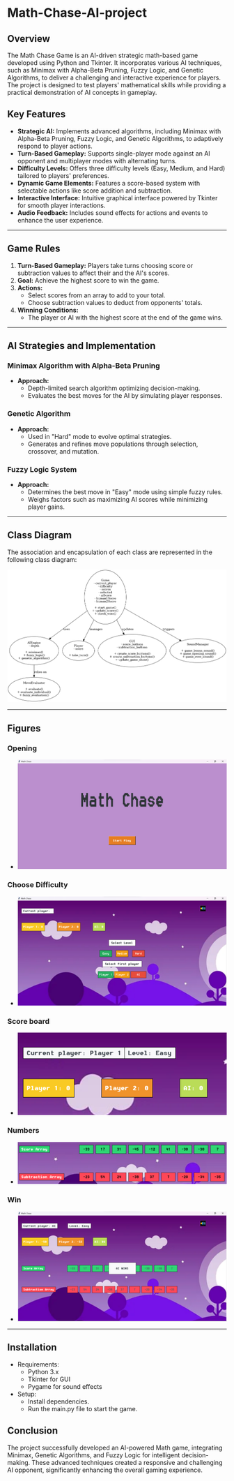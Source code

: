 # Math-Chase-AI-project

## Overview
The Math Chase Game is an AI-driven strategic math-based game developed using Python and Tkinter. It incorporates various AI techniques, such as Minimax with Alpha-Beta Pruning, Fuzzy Logic, and Genetic Algorithms, to deliver a challenging and interactive experience for players. The project is designed to test players' mathematical skills while providing a practical demonstration of AI concepts in gameplay.

## Key Features
- **Strategic AI:** Implements advanced algorithms, including Minimax with Alpha-Beta Pruning, Fuzzy Logic, and Genetic Algorithms, to adaptively respond to player actions.
- **Turn-Based Gameplay:** Supports single-player mode against an AI opponent and multiplayer modes with alternating turns.
- **Difficulty Levels:** Offers three difficulty levels (Easy, Medium, and Hard) tailored to players' preferences.
- **Dynamic Game Elements:** Features a score-based system with selectable actions like score addition and subtraction.
- **Interactive Interface:** Intuitive graphical interface powered by Tkinter for smooth player interactions.
- **Audio Feedback:** Includes sound effects for actions and events to enhance the user experience.

---

## Game Rules

1. **Turn-Based Gameplay:** Players take turns choosing score or subtraction values to affect their and the AI's scores.
2. **Goal:** Achieve the highest score to win the game.
3. **Actions:**
   - Select scores from an array to add to your total.
   - Choose subtraction values to deduct from opponents' totals.
4. **Winning Conditions:**
   - The player or AI with the highest score at the end of the game wins.

---

## AI Strategies and Implementation

### **Minimax Algorithm with Alpha-Beta Pruning**
- **Approach:**
  - Depth-limited search algorithm optimizing decision-making.
  - Evaluates the best moves for the AI by simulating player responses.

### **Genetic Algorithm**
- **Approach:**
  - Used in "Hard" mode to evolve optimal strategies.
  - Generates and refines move populations through selection, crossover, and mutation.

### **Fuzzy Logic System**
- **Approach:**
  - Determines the best move in "Easy" mode using simple fuzzy rules.
  - Weighs factors such as maximizing AI scores while minimizing player gains.
---

## Class Diagram

The association and encapsulation of each class are represented in the following class diagram:

![Class Diagram](https://github.com/Rafia06/image/blob/main/math_chase_class_diagram.png)

---

## Figures
### Opening
- ![Class Diagram](https://github.com/Rafia06/image/blob/main/Screenshot%202024-09-03%20124029.png)
### Choose Difficulty
- ![Class Diagram](https://github.com/Rafia06/image/blob/main/Screenshot%202024-09-03%20124303.png)
### Score board
- ![Class Diagram](https://github.com/Rafia06/image/blob/main/Screenshot%202024-09-03%20124518.png)
### Numbers
- ![Class Diagram](https://github.com/Rafia06/image/blob/main/Screenshot%202024-09-03%20124754.png)
### Win 
- ![Class Diagram](https://github.com/Rafia06/image/blob/main/Screenshot%202024-09-03%20125614.png)


---
## Installation
- Requirements:
  - Python 3.x
  - Tkinter for GUI
  - Pygame for sound effects
- Setup:
  - Install dependencies.
  - Run the main.py file to start the game.
  
## Conclusion
The project successfully developed an AI-powered Math game, integrating Minimax, Genetic Algorithms, and Fuzzy Logic for intelligent decision-making. These advanced techniques created a responsive and challenging AI opponent, significantly enhancing the overall gaming experience.
